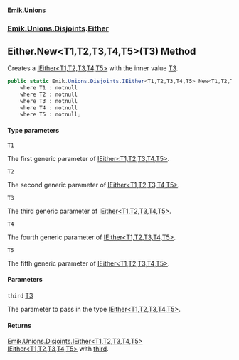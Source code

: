 #### [Emik.Unions](index.md 'index')
### [Emik.Unions.Disjoints](Emik.Unions.Disjoints.md 'Emik.Unions.Disjoints').[Either](Either.md 'Emik.Unions.Disjoints.Either')

## Either.New<T1,T2,T3,T4,T5>(T3) Method

Creates a [IEither&lt;T1,T2,T3,T4,T5&gt;](IEither{T1,T2,T3,T4,T5}.md 'Emik.Unions.Disjoints.IEither<T1,T2,T3,T4,T5>') with the inner value [T3](Either.New{T1,T2,T3,T4,T5}(T3).md#Emik.Unions.Disjoints.Either.New_T1,T2,T3,T4,T5_(T3).T3 'Emik.Unions.Disjoints.Either.New<T1,T2,T3,T4,T5>(T3).T3').

```csharp
public static Emik.Unions.Disjoints.IEither<T1,T2,T3,T4,T5> New<T1,T2,T3,T4,T5>(T3 third)
    where T1 : notnull
    where T2 : notnull
    where T3 : notnull
    where T4 : notnull
    where T5 : notnull;
```
#### Type parameters

<a name='Emik.Unions.Disjoints.Either.New_T1,T2,T3,T4,T5_(T3).T1'></a>

`T1`

The first generic parameter of [IEither&lt;T1,T2,T3,T4,T5&gt;](IEither{T1,T2,T3,T4,T5}.md 'Emik.Unions.Disjoints.IEither<T1,T2,T3,T4,T5>').

<a name='Emik.Unions.Disjoints.Either.New_T1,T2,T3,T4,T5_(T3).T2'></a>

`T2`

The second generic parameter of [IEither&lt;T1,T2,T3,T4,T5&gt;](IEither{T1,T2,T3,T4,T5}.md 'Emik.Unions.Disjoints.IEither<T1,T2,T3,T4,T5>').

<a name='Emik.Unions.Disjoints.Either.New_T1,T2,T3,T4,T5_(T3).T3'></a>

`T3`

The third generic parameter of [IEither&lt;T1,T2,T3,T4,T5&gt;](IEither{T1,T2,T3,T4,T5}.md 'Emik.Unions.Disjoints.IEither<T1,T2,T3,T4,T5>').

<a name='Emik.Unions.Disjoints.Either.New_T1,T2,T3,T4,T5_(T3).T4'></a>

`T4`

The fourth generic parameter of [IEither&lt;T1,T2,T3,T4,T5&gt;](IEither{T1,T2,T3,T4,T5}.md 'Emik.Unions.Disjoints.IEither<T1,T2,T3,T4,T5>').

<a name='Emik.Unions.Disjoints.Either.New_T1,T2,T3,T4,T5_(T3).T5'></a>

`T5`

The fifth generic parameter of [IEither&lt;T1,T2,T3,T4,T5&gt;](IEither{T1,T2,T3,T4,T5}.md 'Emik.Unions.Disjoints.IEither<T1,T2,T3,T4,T5>').
#### Parameters

<a name='Emik.Unions.Disjoints.Either.New_T1,T2,T3,T4,T5_(T3).third'></a>

`third` [T3](Either.New{T1,T2,T3,T4,T5}(T3).md#Emik.Unions.Disjoints.Either.New_T1,T2,T3,T4,T5_(T3).T3 'Emik.Unions.Disjoints.Either.New<T1,T2,T3,T4,T5>(T3).T3')

The parameter to pass in the type [IEither&lt;T1,T2,T3,T4,T5&gt;](IEither{T1,T2,T3,T4,T5}.md 'Emik.Unions.Disjoints.IEither<T1,T2,T3,T4,T5>').

#### Returns
[Emik.Unions.Disjoints.IEither&lt;](IEither{T1,T2,T3,T4,T5}.md 'Emik.Unions.Disjoints.IEither<T1,T2,T3,T4,T5>')[T1](Either.New{T1,T2,T3,T4,T5}(T3).md#Emik.Unions.Disjoints.Either.New_T1,T2,T3,T4,T5_(T3).T1 'Emik.Unions.Disjoints.Either.New<T1,T2,T3,T4,T5>(T3).T1')[,](IEither{T1,T2,T3,T4,T5}.md 'Emik.Unions.Disjoints.IEither<T1,T2,T3,T4,T5>')[T2](Either.New{T1,T2,T3,T4,T5}(T3).md#Emik.Unions.Disjoints.Either.New_T1,T2,T3,T4,T5_(T3).T2 'Emik.Unions.Disjoints.Either.New<T1,T2,T3,T4,T5>(T3).T2')[,](IEither{T1,T2,T3,T4,T5}.md 'Emik.Unions.Disjoints.IEither<T1,T2,T3,T4,T5>')[T3](Either.New{T1,T2,T3,T4,T5}(T3).md#Emik.Unions.Disjoints.Either.New_T1,T2,T3,T4,T5_(T3).T3 'Emik.Unions.Disjoints.Either.New<T1,T2,T3,T4,T5>(T3).T3')[,](IEither{T1,T2,T3,T4,T5}.md 'Emik.Unions.Disjoints.IEither<T1,T2,T3,T4,T5>')[T4](Either.New{T1,T2,T3,T4,T5}(T3).md#Emik.Unions.Disjoints.Either.New_T1,T2,T3,T4,T5_(T3).T4 'Emik.Unions.Disjoints.Either.New<T1,T2,T3,T4,T5>(T3).T4')[,](IEither{T1,T2,T3,T4,T5}.md 'Emik.Unions.Disjoints.IEither<T1,T2,T3,T4,T5>')[T5](Either.New{T1,T2,T3,T4,T5}(T3).md#Emik.Unions.Disjoints.Either.New_T1,T2,T3,T4,T5_(T3).T5 'Emik.Unions.Disjoints.Either.New<T1,T2,T3,T4,T5>(T3).T5')[&gt;](IEither{T1,T2,T3,T4,T5}.md 'Emik.Unions.Disjoints.IEither<T1,T2,T3,T4,T5>')  
[IEither&lt;T1,T2,T3,T4,T5&gt;](IEither{T1,T2,T3,T4,T5}.md 'Emik.Unions.Disjoints.IEither<T1,T2,T3,T4,T5>') with [third](Either.New{T1,T2,T3,T4,T5}(T3).md#Emik.Unions.Disjoints.Either.New_T1,T2,T3,T4,T5_(T3).third 'Emik.Unions.Disjoints.Either.New<T1,T2,T3,T4,T5>(T3).third').